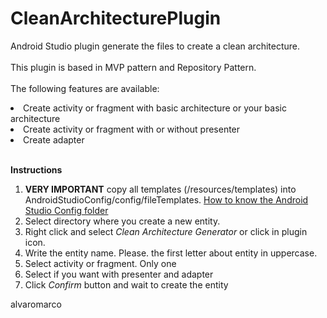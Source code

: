 # CleanArchitecturePlugin
Android Studio plugin generate the files to create a clean architecture.<br><br>
This plugin is based in MVP pattern and Repository Pattern.<br><br>
The following features are available:
<li> Create activity or fragment with basic architecture or your basic architecture</li>
<li> Create activity or fragment with or without presenter </li>
<li> Create adapter </li>

<br><b>Instructions</b><br>
<ol>
<li> <b>VERY IMPORTANT</b> copy all templates (/resources/templates) into AndroidStudioConfig/config/fileTemplates. <a href="http://tools.android.com/tech-docs/configuration">How to know the Android Studio Config folder</a>
<li> Select directory where you create a new entity.</li>
<li> Right click and select <i> Clean Architecture Generator </i> or click in plugin icon.</li>
<li> Write the entity name. Please. the first letter about entity in uppercase.</li>
<li> Select activity or fragment. Only one </li>
<li> Select if you want with presenter and adapter </li>
<li> Click <i>Confirm</i> button and wait to create the entity</li>
</ol>

alvaromarco 
